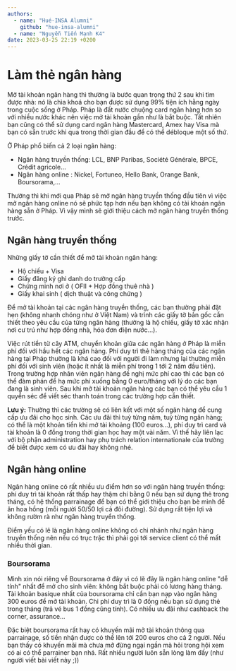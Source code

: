 ```yaml
---
authors:
  - name: "Hué-INSA Alumni"
    github: "hue-insa-alumni"
  - name: "Nguyễn Tiến Mạnh K4"
date: 2023-03-25 22:19 +0200
---
```


# Làm thẻ ngân hàng

Mở tài khoản ngân hàng thì thường là bước quan trọng thứ 2 sau khi tìm được nhà: nó là chìa khoá cho bạn được sử dụng 99% tiện ích hằng ngày trong cuộc sống ở Pháp. Pháp là đất nước chuộng card ngân hàng hơn so với nhiều nước khác nên việc mở tài khoản gần như là bắt buộc. Tất nhiên bạn cũng có thể sử dụng card ngân hàng Mastercard, Amex hay Visa mà bạn có sẵn trước khi qua trong thời gian đầu để có thể débloque một số thứ.

Ở Pháp phổ biến cả 2 loại ngân hàng:

- Ngân hàng truyền thống: LCL, BNP Paribas, Société Générale, BPCE, Crédit agricole…
- Ngân hàng online : Nickel, Fortuneo, Hello Bank, Orange Bank, Boursorama,…

Thường thì khi mới qua Pháp sẽ mở ngân hàng truyền thống đầu tiên vì việc mở ngân hàng online nó sẽ phức tạp hơn nếu bạn không có tài khoản ngân hàng sẵn ở Pháp. Vì vậy mình sẽ giới thiệu cách mở ngân hàng truyền thống trước.

## Ngân hàng truyền thống

Những giấy tờ cần thiết để mở tài khoản ngân hàng:

- Hộ chiếu + Visa
- Giấy đăng ký ghi danh do trường cấp
- Chứng minh nơi ở ( OFII + Hợp đồng thuê nhà )
- Giấy khai sinh ( dịch thuật và công chứng )

Để mở tài khoản tại các ngân hàng truyền thống, các bạn thường phải đặt hẹn (không nhanh chóng như ở Việt Nam) và trình các giấy tờ bản gốc cần thiết theo yêu cầu của từng ngân hàng (thường là hộ chiếu, giấy tờ xác nhận nơi cư trú như hợp đồng nhà, hóa đơn điện nước…).

Việc rút tiền từ cây ATM, chuyển khoản giữa các ngân hàng ở Pháp là miễn phí đối với hầu hết các ngân hàng. Phí duy trì thẻ hàng tháng của các ngân hàng tại Pháp thường là khá cao đối với người đi làm nhưng lại thường miễn phí đối với sinh viên (hoặc ít nhất là miễn phí trong 1 tới 2 năm đầu tiên). Trong trường hợp nhân viên ngân hàng đề nghị mức phí cao thì các bạn có thể đàm phán để hạ mức phí xuống bằng 0 euro/tháng với lý do các bạn đang là sinh viên. Sau khi mở tài khoản ngân hàng các bạn có thể yêu cầu 1 quyển séc để viết séc thanh toán trong các trường hợp cần thiết.

**Lưu ý:** Thường thì các trường sẽ có liên kết với một số ngân hàng để cung cấp ưu đãi cho học sinh. Các ưu đãi thì tuỳ từng năm, tuỳ từng ngân hàng; có thể là một khoản tiền khi mở tài khoảng (100 euros...), phí duy trì card và tài khoản là 0 đồng trong thời gian học hay một vài năm. Vì thế hãy liên lạc với bộ phận administration hay phụ trách relation internationale của trường để biết được xem có ưu đãi hay không nhé.

## Ngân hàng online

Ngân hàng online có rất nhiều ưu điểm hơn so với ngân hàng truyền thống: phí duy trì tài khoản rất thấp hay thậm chí bằng 0 nếu bạn sử dụng thẻ trong tháng, có hệ thống parrainage để bạn có thể giới thiệu cho bạn bè mình để ăn hoa hồng (mỗi người 50/50 lợi cả đôi đường). Sử dụng rất tiện lợi và không rườm rà như ngân hàng truyền thống.

Điểm yếu có lẽ là ngân hàng online không có chi nhánh như ngân hàng truyền thống nên nếu có trục trặc thì phải gọi tới service client có thể mất nhiều thời gian.

### Boursorama

Mình xin nói riêng về Boursorama ở đây vì có lẽ đây là ngân hàng online "dễ tính" nhất để mở cho sinh viên: không bắt buộc phải có lương hàng tháng. Tài khoản basique nhất của boursorama chỉ cần bạn nạp vào ngân hàng 300 euros để mở tài khoản. Chi phí duy trì là 0 đồng nếu bạn sử dụng thẻ trong tháng (trả vé bus 1 đồng cũng tính). Có nhiều ưu đãi như cashback the corner, assurance...

Đặc biệt boursorama rất hay có khuyến mãi mở tài khoản thông qua parrainage, số tiền nhận được có thể lên tới 200 euros cho cả 2 người. Nếu bạn thấy có khuyến mãi mà chưa mở đừng ngại ngần mà hỏi trong hội xem có ai có thể parrainer bạn nhá. Rất nhiều người luôn sẵn lòng làm đấy (như người viết bài viết này ;))

